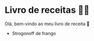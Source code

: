 # Livro de receitas :man_cook:

Olá, bem-vindo ao meu livro de receita :wave:

- Strogonoff de frango
